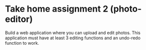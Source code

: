 # Take home assignment 2 (photo-editor)

 Build a web application where you can upload and edit photos. This application must have at least 3 editing functions and an undo-redo function to work.
